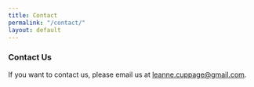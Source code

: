 ```yaml
---
title: Contact
permalink: "/contact/"
layout: default
---
```


### Contact Us

If you want to contact us, please email us at [leanne.cuppage@gmail.com](mailto:leanne.cuppage@gmail.com).